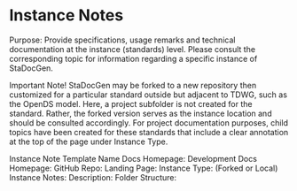 # Instance Notes
Purpose: Provide specifications, usage remarks and technical documentation at the instance (standards) level. 
Please consult the corresponding topic for information regarding a specific instance of StaDocGen.

Important Note!
StaDocGen may be forked to a new repository then customized for a particular standard outside but adjacent to TDWG, such as 
the OpenDS model. Here, a project subfolder is not created for the standard. Rather, the forked version serves as the 
instance location and should be consulted accordingly. For project documentation purposes, child topics have been created
for these standards that include a clear annotation at the top of the page under Instance Type.

Instance Note Template
Name
Docs Homepage: 
Development Docs Homepage: 
GitHub Repo: 
Landing Page: 
Instance Type: (Forked or Local)
Instance Notes:
Description: 
Folder Structure: 
